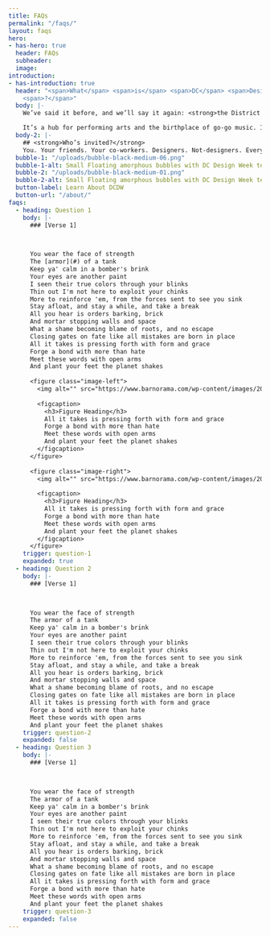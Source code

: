 ```yaml
---
title: FAQs
permalink: "/faqs/"
layout: faqs
hero:
- has-hero: true
  header: FAQs
  subheader: 
  image: 
introduction:
- has-introduction: true
  header: "<span>What</span> <span>is</span> <span>DC</span> <span>Design</span> <span>Week</span>
    <span>?</span>"
  body: |-
    We’ve said it before, and we’ll say it again: <strong>the District is more than just politics</strong>.

    It’s a hub for performing arts and the birthplace of go-go music. It’s full of art and artists. It’s the diverse city that gives us energy and perspective. <strong>We’re here to remind everyone that the DMV is full of people who possess that creative magic that leaves us all inspired</strong>.
  body-2: |-
    ## <strong>Who’s invited?</strong>
    You. Your friends. Your co-workers. Designers. Not-designers. Everything-in-between. <strong>Anyone and everyone is welcome</strong>. We’re celebrating the creative voices of the DMV, and we want you to join us.
  bubble-1: "/uploads/bubble-black-medium-06.png"
  bubble-1-alt: Small Floating amorphous bubbles with DC Design Week text inside
  bubble-2: "/uploads/bubble-black-medium-01.png"
  bubble-2-alt: Small Floating amorphous bubbles with DC Design Week text inside
  button-label: Learn About DCDW
  button-url: "/about/"
faqs:
  - heading: Question 1
    body: |-
      ### [Verse 1]


      
      You wear the face of strength
      The [armor](#) of a tank
      Keep ya' calm in a bomber's brink
      Your eyes are another paint
      I seen their true colors through your blinks
      Thin out I'm not here to exploit your chinks
      More to reinforce 'em, from the forces sent to see you sink
      Stay afloat, and stay a while, and take a break
      All you hear is orders barking, brick
      And mortar stopping walls and space
      What a shame becoming blame of roots, and no escape
      Closing gates on fate like all mistakes are born in place
      All it takes is pressing forth with form and grace
      Forge a bond with more than hate
      Meet these words with open arms
      And plant your feet the planet shakes
      
      <figure class="image-left">
        <img alt="" src="https://www.barnorama.com/wp-content/images/2013/01/funny-gif-Corgi/01-funny-gif-Corgi.gif">
        
        <figcaption>
          <h3>Figure Heading</h3>
          All it takes is pressing forth with form and grace
          Forge a bond with more than hate
          Meet these words with open arms
          And plant your feet the planet shakes
        </figcaption>
      </figure>
      
      <figure class="image-right">
        <img alt="" src="https://www.barnorama.com/wp-content/images/2013/01/funny-gif-Corgi/01-funny-gif-Corgi.gif">
        
        <figcaption>
          <h3>Figure Heading</h3>
          All it takes is pressing forth with form and grace
          Forge a bond with more than hate
          Meet these words with open arms
          And plant your feet the planet shakes
        </figcaption>
      </figure>
    trigger: question-1
    expanded: true
  - heading: Question 2
    body: |-
      ### [Verse 1]


      
      You wear the face of strength
      The armor of a tank
      Keep ya' calm in a bomber's brink
      Your eyes are another paint
      I seen their true colors through your blinks
      Thin out I'm not here to exploit your chinks
      More to reinforce 'em, from the forces sent to see you sink
      Stay afloat, and stay a while, and take a break
      All you hear is orders barking, brick
      And mortar stopping walls and space
      What a shame becoming blame of roots, and no escape
      Closing gates on fate like all mistakes are born in place
      All it takes is pressing forth with form and grace
      Forge a bond with more than hate
      Meet these words with open arms
      And plant your feet the planet shakes
    trigger: question-2
    expanded: false
  - heading: Question 3
    body: |-
      ### [Verse 1]


      
      You wear the face of strength
      The armor of a tank
      Keep ya' calm in a bomber's brink
      Your eyes are another paint
      I seen their true colors through your blinks
      Thin out I'm not here to exploit your chinks
      More to reinforce 'em, from the forces sent to see you sink
      Stay afloat, and stay a while, and take a break
      All you hear is orders barking, brick
      And mortar stopping walls and space
      What a shame becoming blame of roots, and no escape
      Closing gates on fate like all mistakes are born in place
      All it takes is pressing forth with form and grace
      Forge a bond with more than hate
      Meet these words with open arms
      And plant your feet the planet shakes
    trigger: question-3
    expanded: false
---
```



